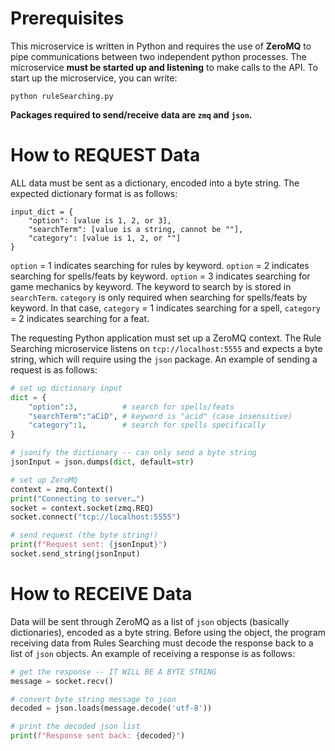 # Prerequisites
This microservice is written in Python and requires the use of **ZeroMQ** to pipe communications between two independent python processes. The microservice **must be started up and listening** to make calls to the API. To start up the microservice, you can write: 
```
python ruleSearching.py
```
**Packages required to send/receive data are ```zmq``` and ```json```.**

# How to REQUEST Data
ALL data must be sent as a dictionary, encoded into a byte string. The expected dictionary format is as follows:
```
input_dict = {
    "option": [value is 1, 2, or 3],
    "searchTerm": [value is a string, cannot be ""],
    "category": [value is 1, 2, or ""]
}
```
```option``` = 1 indicates searching for rules by keyword. ```option``` = 2 indicates searching for spells/feats by keyword. ```option``` = 3 indicates searching for game mechanics by keyword. The keyword to search by is stored in ```searchTerm```. ```category``` is only required when searching for spells/feats by keyword. In that case, ```category``` = 1 indicates searching for a spell, ```category``` = 2 indicates searching for a feat.

The requesting Python application must set up a ZeroMQ context. The Rule Searching microservice listens on ```tcp://localhost:5555``` and expects a byte string, which will require using the ```json``` package. An example of sending a request is as follows:
```python
# set up dictionary input
dict = {
    "option":3,          # search for spells/feats
    "searchTerm":"aCiD", # keyword is "acid" (case insensitive)
    "category":1,        # search for spells specifically
}

# jsonify the dictionary -- can only send a byte string
jsonInput = json.dumps(dict, default=str)

# set up ZeroMQ
context = zmq.Context()
print("Connecting to server…")
socket = context.socket(zmq.REQ)
socket.connect("tcp://localhost:5555")

# send request (the byte string!)
print(f"Request sent: {jsonInput}")
socket.send_string(jsonInput)
```

# How to RECEIVE Data
Data will be sent through ZeroMQ as a list of ```json``` objects (basically dictionaries), encoded as a byte string. Before using the object, the program receiving data from Rules Searching must decode the response back to a list of ```json``` objects. An example of receiving a response is as follows:
```python
# get the response -- IT WILL BE A BYTE STRING
message = socket.recv()

# convert byte string message to json
decoded = json.loads(message.decode('utf-8'))

# print the decoded json list
print(f"Response sent back: {decoded}")
```
